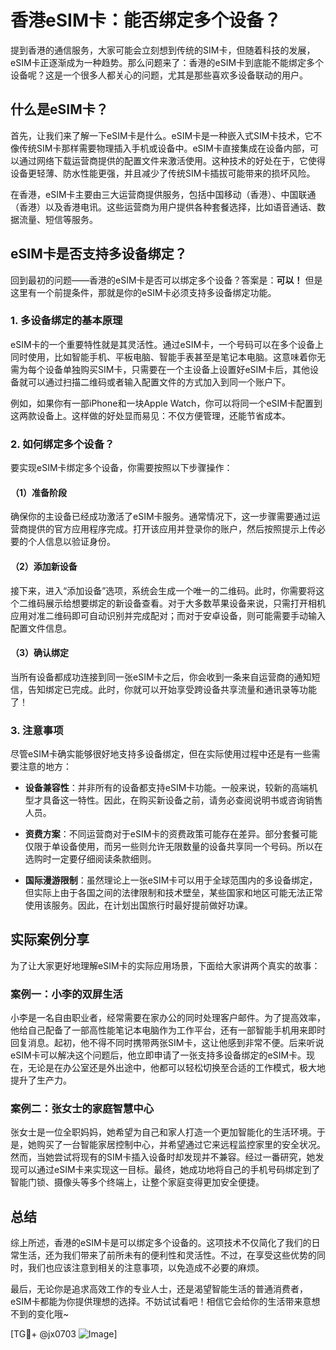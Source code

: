 # 香港eSIM卡：能否绑定多个设备？

提到香港的通信服务，大家可能会立刻想到传统的SIM卡，但随着科技的发展，eSIM卡正逐渐成为一种趋势。那么问题来了：香港的eSIM卡到底能不能绑定多个设备呢？这是一个很多人都关心的问题，尤其是那些喜欢多设备联动的用户。

## 什么是eSIM卡？

首先，让我们来了解一下eSIM卡是什么。eSIM卡是一种嵌入式SIM卡技术，它不像传统SIM卡那样需要物理插入手机或设备中。eSIM卡直接集成在设备内部，可以通过网络下载运营商提供的配置文件来激活使用。这种技术的好处在于，它使得设备更轻薄、防水性能更强，并且减少了传统SIM卡插拔可能带来的损坏风险。

在香港，eSIM卡主要由三大运营商提供服务，包括中国移动（香港）、中国联通（香港）以及香港电讯。这些运营商为用户提供各种套餐选择，比如语音通话、数据流量、短信等服务。

## eSIM卡是否支持多设备绑定？

回到最初的问题——香港的eSIM卡是否可以绑定多个设备？答案是：**可以！** 但是这里有一个前提条件，那就是你的eSIM卡必须支持多设备绑定功能。

### 1. 多设备绑定的基本原理

eSIM卡的一个重要特性就是其灵活性。通过eSIM卡，一个号码可以在多个设备上同时使用，比如智能手机、平板电脑、智能手表甚至是笔记本电脑。这意味着你无需为每个设备单独购买SIM卡，只需要在一个主设备上设置好eSIM卡后，其他设备就可以通过扫描二维码或者输入配置文件的方式加入到同一个账户下。

例如，如果你有一部iPhone和一块Apple Watch，你可以将同一个eSIM卡配置到这两款设备上。这样做的好处显而易见：不仅方便管理，还能节省成本。

### 2. 如何绑定多个设备？

要实现eSIM卡绑定多个设备，你需要按照以下步骤操作：

#### （1）准备阶段
确保你的主设备已经成功激活了eSIM卡服务。通常情况下，这一步骤需要通过运营商提供的官方应用程序完成。打开该应用并登录你的账户，然后按照提示上传必要的个人信息以验证身份。

#### （2）添加新设备
接下来，进入“添加设备”选项，系统会生成一个唯一的二维码。此时，你需要将这个二维码展示给想要绑定的新设备查看。对于大多数苹果设备来说，只需打开相机应用对准二维码即可自动识别并完成配对；而对于安卓设备，则可能需要手动输入配置文件信息。

#### （3）确认绑定
当所有设备都成功连接到同一张eSIM卡之后，你会收到一条来自运营商的通知短信，告知绑定已完成。此时，你就可以开始享受跨设备共享流量和通讯录等功能了！

### 3. 注意事项

尽管eSIM卡确实能够很好地支持多设备绑定，但在实际使用过程中还是有一些需要注意的地方：

- **设备兼容性**：并非所有的设备都支持eSIM卡功能。一般来说，较新的高端机型才具备这一特性。因此，在购买新设备之前，请务必查阅说明书或咨询销售人员。
  
- **资费方案**：不同运营商对于eSIM卡的资费政策可能存在差异。部分套餐可能仅限于单设备使用，而另一些则允许无限数量的设备共享同一个号码。所以在选购时一定要仔细阅读条款细则。

- **国际漫游限制**：虽然理论上一张eSIM卡可以用于全球范围内的多设备绑定，但实际上由于各国之间的法律限制和技术壁垒，某些国家和地区可能无法正常使用该服务。因此，在计划出国旅行时最好提前做好功课。

## 实际案例分享

为了让大家更好地理解eSIM卡的实际应用场景，下面给大家讲两个真实的故事：

### 案例一：小李的双屏生活

小李是一名自由职业者，经常需要在家办公的同时处理客户邮件。为了提高效率，他给自己配备了一部高性能笔记本电脑作为工作平台，还有一部智能手机用来即时回复消息。起初，他不得不同时携带两张SIM卡，这让他感到非常不便。后来听说eSIM卡可以解决这个问题后，他立即申请了一张支持多设备绑定的eSIM卡。现在，无论是在办公室还是外出途中，他都可以轻松切换至合适的工作模式，极大地提升了生产力。

### 案例二：张女士的家庭智慧中心

张女士是一位全职妈妈，她希望为自己和家人打造一个更加智能化的生活环境。于是，她购买了一台智能家居控制中心，并希望通过它来远程监控家里的安全状况。然而，当她尝试将现有的SIM卡插入设备时却发现并不兼容。经过一番研究，她发现可以通过eSIM卡来实现这一目标。最终，她成功地将自己的手机号码绑定到了智能门锁、摄像头等多个终端上，让整个家庭变得更加安全便捷。

## 总结

综上所述，香港的eSIM卡是可以绑定多个设备的。这项技术不仅简化了我们的日常生活，还为我们带来了前所未有的便利性和灵活性。不过，在享受这些优势的同时，我们也应该注意到相关的注意事项，以免造成不必要的麻烦。

最后，无论你是追求高效工作的专业人士，还是渴望智能生活的普通消费者，eSIM卡都能为你提供理想的选择。不妨试试看吧！相信它会给你的生活带来意想不到的变化哦~

[TG💪+ @jx0703 ![Image](https://github.com/user-attachments/assets/dbca1d08-cadb-493c-b0ec-ad6f7a83f270)]